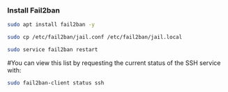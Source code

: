 ### Install Fail2ban

```sh
sudo apt install fail2ban -y
```
```sh
sudo cp /etc/fail2ban/jail.conf /etc/fail2ban/jail.local
```
```sh
sudo service fail2ban restart
```

#You can view this list by requesting the current status of the SSH service with:
```sh
sudo fail2ban-client status ssh
```

